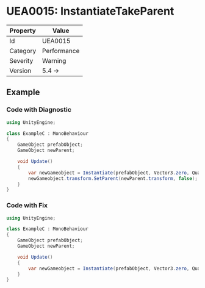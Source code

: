 # UEA0015: InstantiateTakeParent

| Property | Value         |
| -------- | ------------- |
| Id       | UEA0015       |
| Category | Performance   |
| Severity | Warning       |
| Version  | 5.4 ->        |

## Example

### Code with Diagnostic

```csharp
using UnityEngine;

class ExampleC : MonoBehaviour
{
    GameObject prefabObject;
    GameObject newParent;

    void Update()
    {
        var newGameobject = Instantiate(prefabObject, Vector3.zero, Quaternion.identity);
        newGameobject.transform.SetParent(newParent.transform, false);
    }
}
```

### Code with Fix


```csharp
using UnityEngine;

class ExampleC : MonoBehaviour
{
    GameObject prefabObject;
    GameObject newParent;

    void Update()
    {
        var newGameobject = Instantiate(prefabObject, Vector3.zero, Quaternion.identity, newParent.transform);
    }
}
```